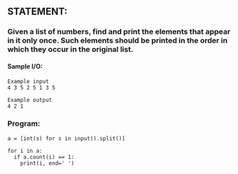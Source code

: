 ## STATEMENT:
### Given a list of numbers, find and print the elements that appear in it only once. Such elements should be printed in the order in which they occur in the original list.
#### Sample I/O:
```
Example input
4 3 5 2 5 1 3 5

Example output
4 2 1
```
### Program:
```
a = [int(s) for s in input().split()]

for i in a:
  if a.count(i) == 1:
    print(i, end=' ')
```

